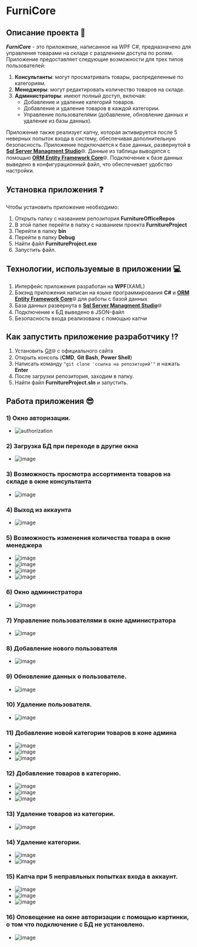 # FurniCore
## Описание проекта :memo:
***FurniCore*** - это приложение, написанное на WPF C#, предназначено для управления товарами на складе с раздлением доступа по ролям. 
Приложение предоставляет следующие возможности для трех типов пользователей:
1. **Консультанты**: могут просматривать товары, распределенные по категориям.
2. **Менеджеры**: могут редактировать количество товаров на складе.
3. **Администраторы**: имеют полный доступ, включая:
    + Добавление и удаление категорий товаров.
    + Добавление и удаление товаров в каждой категории.
    + Управление пользователями (добавление, обновление данных и удаление из базы данных).
     
Приложение также реализует капчу, которая активируется после 5 неверных попыток входа в систему, обеспечивая дополнительную безопасность.
Приложение подключается к базе данных, развернутой в [**Sql Server Managment Studio**](https://learn.microsoft.com/ru-ru/sql/ssms/sql-server-management-studio-ssms?view=sql-server-ver16):globe_with_meridians:.
Данные из таблицы выводятся с помощью [**ORM Entity Framework Core**](https://learn.microsoft.com/ru-ru/ef/core/):globe_with_meridians:. Подключение к базе данных выведено в конфигурационный файл, что обеспечивает удобство настройки. 

## Установка приложения :question:
Чтобы установить приложение необходимо:
1) Открыть папку с названием репозитория **FurnitureOfficeRepos**
2) В этой папке перейти в папку с названием проекта **FurnitureProject**
3) Перейти в папку **bin**
4) Перейти в папку **Debug**
5) Найти файл **FurnitureProject.exe**
6) Запустить файл.

## Технологии, используемые в приложении :computer:
1) Интерфейс приложения разработан на **WPF**(XAML)
2) Бэкэнд приложения написан на языке программирования **C#** и [**ORM Entity Framework Core**](https://learn.microsoft.com/ru-ru/ef/core/):globe_with_meridians: для работы с базой данных
3) База данных развернута в [**Sql Server Managment Studio**](https://learn.microsoft.com/ru-ru/sql/ssms/sql-server-management-studio-ssms?view=sql-server-ver16):globe_with_meridians:
4) Подключение к БД выведено в JSON-файл
5) Безопасность входа реализована с помощью капчи

## Как запустить приложение разработчику :interrobang:
1) Установить [Git](https://git-scm.com/downloads/win):globe_with_meridians: с официального сайта
2) Открыть консоль (**CMD**, **Git Bash**, **Power Shell**)
3) Написать команду `"git clone 'ссылка на репозиторий'"` и нажать **Enter**
4) После загрузки репозитория, заходим в папку.
5) Найти файл **FurnitureProject.sln** и запустить.

## Работа приложения :sunglasses:
### 1) Окно авторизации.
  + ![authorization](https://github.com/user-attachments/assets/f6adfc36-9443-48f4-9799-ebde03e6c145)
### 2) Загрузка БД при переходе в другие окна
  + ![image](https://github.com/user-attachments/assets/03323e6e-8d40-45f6-9b7f-01890f3f0d8c)
### 3) Возможность просмотра ассортимента товаров на складе в окне консультанта
  + ![image](https://github.com/user-attachments/assets/b73ffa7b-b6f6-4a47-a048-bf382380068f) 
### 4) Выход из аккаунта
  + ![image](https://github.com/user-attachments/assets/0a4635b6-090e-40d4-bbe3-9a84f865af13)
### 5) Возможность изменения количества товара в окне менеджера
  + ![image](https://github.com/user-attachments/assets/7117ae98-f2c3-4b8c-bd56-a68fbc0c1410)
  + ![image](https://github.com/user-attachments/assets/35b64dff-d31b-4416-a3eb-b0982159c8fd)
  + ![image](https://github.com/user-attachments/assets/19c3551b-0653-47b1-8129-ddaa513b3ec5)
  + ![image](https://github.com/user-attachments/assets/59138990-ebb3-4492-a8e6-c19914a2c7d6)
### 6) Окно администратора
  + ![image](https://github.com/user-attachments/assets/2bf14ca4-81f8-47a2-a65b-2cfaefe7beb5)
### 7) Управление пользователями в окне администратора
  + ![image](https://github.com/user-attachments/assets/b6f09f2d-bd59-4bcb-b325-06a14c104482)
### 8) Добавление нового пользователя
  + ![image](https://github.com/user-attachments/assets/48a9996c-b4de-483e-a0d8-f9ddf90f834a)
### 9) Обновление данных о пользователе.
  + ![image](https://github.com/user-attachments/assets/5d5d4958-22d2-4ae3-ae69-a424657f827d)
### 10) Удаление пользователя.
  + ![image](https://github.com/user-attachments/assets/75612bbe-8223-4888-b400-acaee6af57f7)
### 11) Добавление новой категории товаров в коне админа
  + ![image](https://github.com/user-attachments/assets/55aa7c57-a91e-4675-bc25-2ac9c6bce4fb)
  + ![image](https://github.com/user-attachments/assets/11715ac0-e151-49a9-aa1c-6f4e311e0db4)
  + ![image](https://github.com/user-attachments/assets/2af3e2e9-451d-4cb2-9e02-26b62ef22c03)
### 12) Добавление товаров в категорию.
  + ![image](https://github.com/user-attachments/assets/4117e665-2edc-47f4-9b20-f4ef7bf47ec9)
  + ![image](https://github.com/user-attachments/assets/e7f8a822-508e-4475-a5bf-74c20e42cd04)
  + ![image](https://github.com/user-attachments/assets/be8d6b28-4c38-4da2-9ab0-0691150b7189)
### 13) Удаление товаров из категории.
  + ![image](https://github.com/user-attachments/assets/30c27532-17c6-4728-a4c2-9fa424637639)
### 14) Удаление категории.
  + ![image](https://github.com/user-attachments/assets/3ce82199-fc80-4a50-a4c2-953555014313)
  + ![image](https://github.com/user-attachments/assets/134d12a6-b3e0-44f7-8ad3-eadeae7e949a)
### 15) Капча при 5 неправльных попытках входа в аккаунт.
  + ![image](https://github.com/user-attachments/assets/0efeea5c-07b3-4c30-beee-e65f5ceef21f)
  + ![image](https://github.com/user-attachments/assets/0a874deb-5f81-44cf-9b0e-adcbdbb17727)
  + ![image](https://github.com/user-attachments/assets/19fb6379-f662-4f17-87c8-966be98a1f17)
### 16) Оповещение на окне авторизации с помощью картинки, о том что подключение с БД не установлено.
  + ![image](https://github.com/user-attachments/assets/fb388bc0-1d50-4c47-9325-c5173771394a)





























